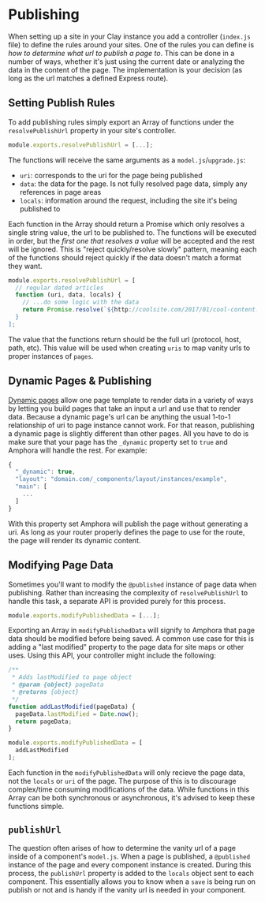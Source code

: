 # Publishing

When setting up a site in your Clay instance you add a controller \(`index.js` file\) to define the rules around your sites. One of the rules you can define is _how to determine what url to publish a page to_. This can be done in a number of ways, whether it's just using the current date or analyzing the data in the content of the page. The implementation is your decision \(as long as the url matches a defined Express route\).

## Setting Publish Rules

To add publishing rules simply export an Array of functions under the `resolvePublishUrl` property in your site's controller.

```javascript
module.exports.resolvePublishUrl = [...];
```

The functions will receive the same arguments as a `model.js`/`upgrade.js`:

* `uri`: corresponds to the uri for the page being published
* `data`: the data for the page. Is not fully resolved page data, simply any references in page areas
* `locals`: information around the request, including the site it's being published to

Each function in the Array should return a Promise which only resolves a single string value, the url to be published to. The functions will be executed in order, but the _first one that resolves a value_ will be accepted and the rest will be ignored. This is "reject quickly/resolve slowly" pattern, meaning each of the functions should reject quickly if the data doesn't match a format they want.

```javascript
module.exports.resolvePublishUrl = [
  // regular dated articles
  function (uri, data, locals) {
    // ...do some logic with the data
    return Promise.resolve(`${http://coolsite.com/2017/01/cool-content.html}`);
  }
];
```

The value that the functions return should be the full url \(protocol, host, path, etc\). This value will be used when creating `uris` to map vanity urls to proper instances of `pages`.

## Dynamic Pages & Publishing

[Dynamic pages](routes.md#dynamic-pages) allow one page template to render data in a variety of ways by letting you build pages that take an input a url and use that to render data. Because a dynamic page's url can be anything the usual 1-to-1 relationship of uri to page instance cannot work. For that reason, publishing a dynamic page is slightly different than other pages. All you have to do is make sure that your page has the `_dynamic` property set to `true` and Amphora will handle the rest. For example:

```javascript
{
  "_dynamic": true,
  "layout": "domain.com/_components/layout/instances/example",
  "main": [
    ...
  ]
}
```

With this property set Amphora will publish the page without generating a uri. As long as your router properly defines the page to use for the route, the page will render its dynamic content.

## Modifying Page Data

Sometimes you'll want to modify the `@published` instance of page data when publishing. Rather than increasing the complexity of `resolvePublishUrl` to handle this task, a separate API is provided purely for this process.

```javascript
module.exports.modifyPublishedData = [...];
```

Exporting an Array in `modifyPublishedData` will signify to Amphora that page data should be modified before being saved. A common use case for this is adding a "last modified" property to the page data for site maps or other uses. Using this API, your controller might include the following:

```javascript
/**
 * Adds lastModified to page object
 * @param {object} pageData
 * @returns {object}
 */
function addLastModified(pageData) {
  pageData.lastModified = Date.now();
  return pageData;
}

module.exports.modifyPublishedData = [
  addLastModified
];
```

Each function in the `modifyPublishedData` will only recieve the page data, not the `locals` or `uri` of the page. The purpose of this is to discourage complex/time consuming modifications of the data. While functions in this Array can be both synchronous or asynchronous, it's advised to keep these functions simple.

## `publishUrl`

The question often arises of how to determine the vanity url of a page inside of a component's `model.js`. When a page is published, a `@published` instance of the page and every component instance is created. During this process, the `publishUrl` property is added to the `locals` object sent to each component. This essentially allows you to know when a `save` is being run on publish or not and is handy if the vanity url is needed in your component.


